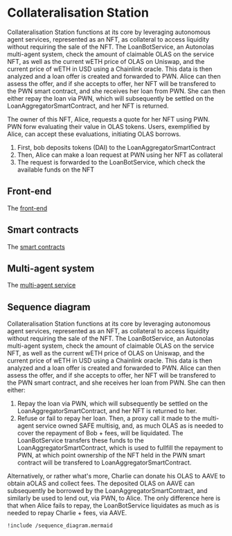 # Collateralisation Station

Collateralisation Station functions at its core by leveraging autonomous agent services, represented as an NFT, as collateral to access liquidity without requiring the sale of the NFT. 
The LoanBotService, an Autonolas multi-agent system, check the amount of claimable OLAS on the service NFT, as well as the current wETH price of OLAS on Uniswap, and the current price of wETH in USD using a Chainlink oracle.
This data is then analyzed and a loan offer is created and forwarded to PWN.
Alice can then assess the offer, and if she accepts to offer, her NFT will be transfered to the PWN smart contract, and she receives her loan from PWN.
She can then either repay the loan via PWN, which will subsequently be settled on the LoanAggregatorSmartContract, and her NFT is returned.


The owner of this NFT, Alice, requests a quote for her NFT using PWN. PWN forw
evaluating their value in OLAS tokens. Users, exemplified by Alice, can accept these evaluations, initiating OLAS borrows.

1. First, bob deposits tokens (DAI) to the LoanAggregatorSmartContract
2. Then, Alice can make a loan request at PWN using her NFT as collateral
3. The request is forwarded to the LoanBotService, which check the available funds on the NFT

## Front-end

The [front-end](frontend)


## Smart contracts

The [smart contracts](contracts)


## Multi-agent system

The [multi-agent service](mas)


## Sequence diagram

Collateralisation Station functions at its core by leveraging autonomous agent services, represented as an NFT, as collateral to access liquidity without requiring the sale of the NFT. 
The LoanBotService, an Autonolas multi-agent system, check the amount of claimable OLAS on the service NFT, as well as the current wETH price of OLAS on Uniswap, and the current price of wETH in USD using a Chainlink oracle.
This data is then analyzed and a loan offer is created and forwarded to PWN.
Alice can then assess the offer, and if she accepts to offer, her NFT will be transfered to the PWN smart contract, and she receives her loan from PWN.
She can then either:
1. Repay the loan via PWN, which will subsequently be settled on the LoanAggregatorSmartContract, and her NFT is returned to her.
2. Refuse or fail to repay her loan. Then, a proxy call it made to the multi-agent service owned SAFE multisig, and, as much OLAS as is needed to cover the repayment of Bob + fees, will be liquidated. The LoanBotService transfers these funds to the LoanAggregatorSmartContract, which is used to fullfill the repayment to PWN, at which point ownership of the NFT held in the PWN smart contract will be transfered to LoanAggregatorSmartContract.

Alternatively, or rather what's more, Charlie can donate his OLAS to AAVE to obtain aOLAS and collect fees. The deposited OLAS on AAVE can subsequently be borrowed by the LoanAggregatorSmartContract, and similarly be used to lend out, via PWN, to Alice. The only difference here is that when Alice fails to repay, the LoanBotService liquidates as much as is needed to repay Charlie + fees, via AAVE.


```mermaid
!include /sequence_diagram.mermaid
